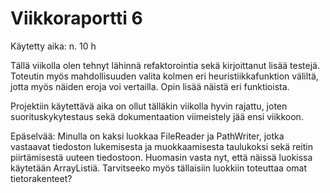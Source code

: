 # Viikkoraportti 6

Käytetty aika: n. 10 h

Tällä viikolla olen tehnyt lähinnä refaktorointia sekä kirjoittanut lisää testejä. Toteutin myös mahdollisuuden valita kolmen eri heuristiikkafunktion väliltä, jotta myös näiden eroja voi vertailla. Opin lisää näistä eri funktioista.

Projektiin käytettävä aika on ollut tälläkin viikolla hyvin rajattu, joten suorituskykytestaus sekä dokumentaation viimeistely jää ensi viikkoon. 

Epäselvää: Minulla on kaksi luokkaa FileReader ja PathWriter, jotka vastaavat tiedoston lukemisesta ja muokkaamisesta taulukoksi sekä reitin piirtämisestä uuteen tiedostoon. Huomasin vasta nyt, että näissä luokissa käytetään ArrayListiä. Tarvitseeko myös tällaisiin luokkiin toteuttaa omat tietorakenteet?
